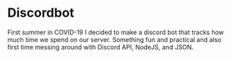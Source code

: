 # Discordbot
First summer in COVID-19 I decided to make a discord bot that tracks how much time we spend on our server.
Something fun and practical and also first time messing around with Discord API, NodeJS, and JSON.
